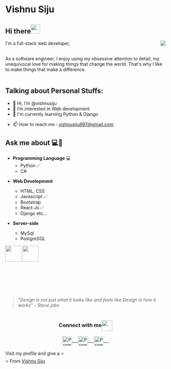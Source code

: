 

# Vishnu Siju  


## Hi there<img src="https://github.com/TheDudeThatCode/TheDudeThatCode/blob/master/Assets/Hi.gif" width="29px"> 
<img align="right"  src="https://github.com/rajput2107/rajput2107/blob/master/Assets/Developer.gif"/>
 I'm a full-stack web developer, <!--I love programming, writing, speaking and traveling. --><br><br>
  
  As a software engineer, I enjoy using my obsessive attention to detail, my unequivocal
 love for making things that change the world. That's why I like to make
	things that make a difference. <br><br>
  
## Talking about Personal Stuffs:


 
- 👋 Hi, I’m @vishnusiju  <br>
- 👀 I’m interested in Web development   <br>
- 🌱 I'm currently learning  Python & Django  <br> 
<!-- - 💞️ I’m looking to collaborate on    <br> -->
- 📫 How to reach me : vishnusiju997@gmail.com   <br>

## Ask me about :computer:👨


- **Programming Language** 💻
	- Python :white_check_mark:
	- C#
<!-- 	-  etc... -->


- **Web Development**
	- HTML, CSS 
	- Javascript :white_check_mark:
	- Bootstrap
	- React-Js :white_check_mark:
	- Django etc...

- **Server-side**
	- MySql
	- PostgreSQL


<code><a href="https://www.python.org/" target="_blank"><img height="50" src="https://www.vectorlogo.zone/logos/python/python-ar21.svg"></a></code>
<code><a href="https://www.linux.org/" target="_blank"><img height="50" src="https://www.vectorlogo.zone/logos/linux/linux-ar21.svg"></a></code>
<!-- <code><a href="https://www.docker.com/" target="_blank"><img height="50" src="https://www.vectorlogo.zone/logos/docker/docker-official.svg"></a></code> -->
<br/><br/>



##

</br>


>  *"Design is not just what it looks like and feels like.Design is how it works" - Steve jobs*

#


<div align="center">
  <h3 align="center">Connect with me<img align="center" src="https://github.com/rajput2107/rajput2107/blob/master/Assets/Handshake.gif" height="33px" /></h3> 
</div>
<p align="center">
 <a href="https://in.linkedin.com/in/vishnu-siju-40742a203/" target="blank">
  <img align="center" alt="Pramod's LinkedIn" width="30px" src="https://www.vectorlogo.zone/logos/linkedin/linkedin-icon.svg" /> &nbsp; &nbsp;
 </a>
 <a href="https://www.instagram.com/vishnu_siju/" target="blank">
  <img align="center" alt="Pramod's Instagram" width="30px" src="https://www.vectorlogo.zone/logos/instagram/instagram-icon.svg" /> &nbsp; &nbsp;
 </a>
 <a href="https://twitter.com/SijuVishnu/" target="blank">
  <img align="center" alt="Pramod's Twitter" width="30px" src="https://www.vectorlogo.zone/logos/twitter/twitter-official.svg"> &nbsp; &nbsp;
 </a>
	
	
 <br>



Visit my profile and give a ⭐️
<br/>
⭐️ From [Vishnu Siju](https://github.com/vishnusiju)




<!---
vishnusiju/vishnusiju is a ✨ special ✨ repository because its `README.md` (this file) appears on your GitHub profile.
You can click the Preview link to take a look at your changes.
--->
